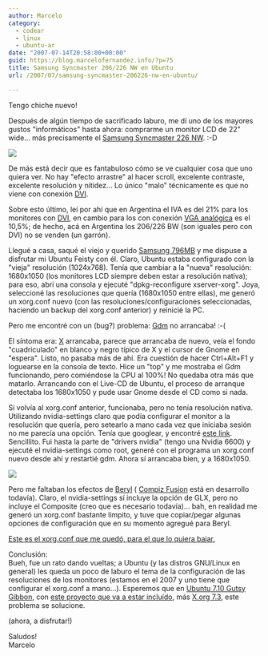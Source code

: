 ```yaml
---
author: Marcelo
category:
  - codear
  - linux
  - ubuntu-ar
date: "2007-07-14T20:58:00+00:00"
guid: https://blog.marcelofernandez.info/?p=75
title: Samsung Syncmaster 206/226 NW en Ubuntu
url: /2007/07/samsung-syncmaster-206226-nw-en-ubuntu/

---
```

Tengo chiche nuevo!

Después de algún tiempo de sacrificado laburo, me dí uno de los mayores gustos "informáticos" hasta ahora: comprarme un monitor LCD de 22" wide... más precisamente el [Samsung Syncmaster 226 NW](http://www.samsung.com/ar/products/monitor/lcd2040/226nw.asp). :-D

[![](http://2.bp.blogspot.com/_nDZ247g0qSM/Rpk6xR9dfhI/AAAAAAAAAII/7nxBv1XKBbs/s400/IMG_2058.JPG)](http://2.bp.blogspot.com/_nDZ247g0qSM/Rpk6xR9dfhI/AAAAAAAAAII/7nxBv1XKBbs/s1600-h/IMG_2058.JPG)

De más está decir que es fantabuloso cómo se ve cualquier cosa que uno quiera ver. No hay "efecto arrastre" al hacer scroll, excelente contraste, excelente resolución y nitidez... Lo único "malo" técnicamente es que no viene con conexión [DVI](http://es.wikipedia.org/wiki/Digital_Visual_Interface).

Sobre esto último, leí por ahí que en Argentina el IVA es del 21% para los monitores con [DVI](http://es.wikipedia.org/wiki/Digital_Visual_Interface), en cambio para los con conexión [VGA analógica](http://es.wikipedia.org/wiki/VGA) es el 10,5%; de hecho, acá en Argentina los 206/226 BW (son iguales pero con DVI) no se venden (un garrón).

Llegué a casa, saqué el viejo y querido [Samsung 796MB](http://www.samsung.com/ar/products/monitor/flatcdt/796mbplus.asp) y me dispuse a disfrutar mi Ubuntu Feisty con él. Claro, Ubuntu estaba configurado con la "vieja" resolución (1024x768). Tenía que cambiar a la "nueva" resolución: 1680x1050 (los monitores LCD siempre deben estar a resolución nativa); para eso, abri una consola y ejecuté "dpkg-reconfigure xserver-xorg". Joya, seleccioné las resoluciones que quería (1680x1050 entre ellas), me generó un xorg.conf nuevo (con las resoluciones/configuraciones seleccionadas, haciendo un backup del xorg.conf anterior) y reinicié la PC.

Pero me encontré con un (bug?) problema: [Gdm](http://en.wikipedia.org/wiki/GNOME_Display_Manager) no arrancaba! :-(

El síntoma era: [X](http://es.wikipedia.org/wiki/X.Org) arrancaba, parece que arrancaba de nuevo, veía el fondo "cuadriculado" en blanco y negro típico de X y el cursor de Gnome en "espera". Listo, no pasaba más de ahí. Era cuestión de hacer Ctrl+Alt+F1 y loguearse en la consola de texto. Hice un "top" y me mostraba el Gdm funcionando, pero comiéndose la CPU al 100%! No quedaba otra más que matarlo. Arrancando con el Live-CD de Ubuntu, el proceso de arranque detectaba los 1680x1050 y pude usar Gnome desde el CD como si nada.

Si volvía al xorg.conf anterior, funcionaba, pero no tenía resolución nativa. Utilizando nvidia-settings claro que podía configurar el monitor a la resolución que quería, pero setearlo a mano cada vez que iniciaba sesión no me parecía una opción. Tenía que googlear, y encontré [este link](https://help.ubuntu.com/community/FixVideoResolutionHowto). Sencillito. Fui hasta la parte de "drivers nvidia" (tengo una Nvidia 6600) y ejecuté el nvidia-settings como root, generé con el programa un xorg.conf nuevo desde ahí y restartié gdm. Ahora sí arrancaba bien, y a 1680x1050.

[![](http://1.bp.blogspot.com/_nDZ247g0qSM/RplA5B9dfiI/AAAAAAAAAIQ/1RPb7wGWx_s/s400/Pantallazo.png)](http://1.bp.blogspot.com/_nDZ247g0qSM/RplA5B9dfiI/AAAAAAAAAIQ/1RPb7wGWx_s/s1600-h/Pantallazo.png)

Pero me faltaban los efectos de [Beryl](http://beryl-project.org/) ( [Compiz Fusion](http://www.opencompositing.org/) está en desarrollo todavía). Claro, el nvidia-settings sí incluye la opción de GLX, pero no incluye el Composite (creo que es necesario todavía)... bah, en realidad me generó un xorg.conf bastante limpito, y tuve que copiar/pegar algunas opciones de configuración que en su momento agregué para Beryl.

[Este es el xorg.conf que me quedó, para el que lo quiera bajar.](http://rapidshare.com/files/42940308/xorg.conf.html)

Conclusión:  
Bueh, fue un rato dando vueltas; a Ubuntu (y las distros GNU/Linux en general) les queda un poco de laburo el tema de la configuración de las resoluciones de los monitores (estamos en el 2007 y uno tiene que configurar el xorg.conf a mano...). Esperemos que en [Ubuntu 7.10 Gutsy Gibbon](https://launchpad.net/ubuntu/gutsy/), con [este proyecto que va a estar incluído](https://wiki.ubuntu.com/DisplayConfigGTK), más [X.org 7.3](https://blueprints.launchpad.net/ubuntu/+spec/xorg7.3), este problema se solucione.

(ahora, a disfrutar!)

Saludos!  
Marcelo

